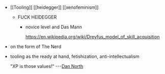 - [[Tooling]] [[heidegger]] [[xenofeminism]]
	- FUCK HEIDEGGER
		- novice level and Das Mann
		  
		  https://en.wikipedia.org/wiki/Dreyfus_model_of_skill_acquisition
- on the form of The Nerd
- tooling as the ready at hand, fetishization, anti-intellectualism
  
  "XP is those values!" ---[Dan North](https://www.youtube.com/watch?v=g5WpUJk8He4)
